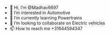 - 👋 Hi, I’m @Madhav6697
- 👀 I’m interested in Automotive
- 🌱 I’m currently learning Powertrains
- 💞️ I’m looking to collaborate on Electric vehicles
- 📫 How to reach me +31644594347

<!---
Madhav6697/Madhav6697 is a ✨ special ✨ repository because its `README.md` (this file) appears on your GitHub profile.
You can click the Preview link to take a look at your changes.
--->
